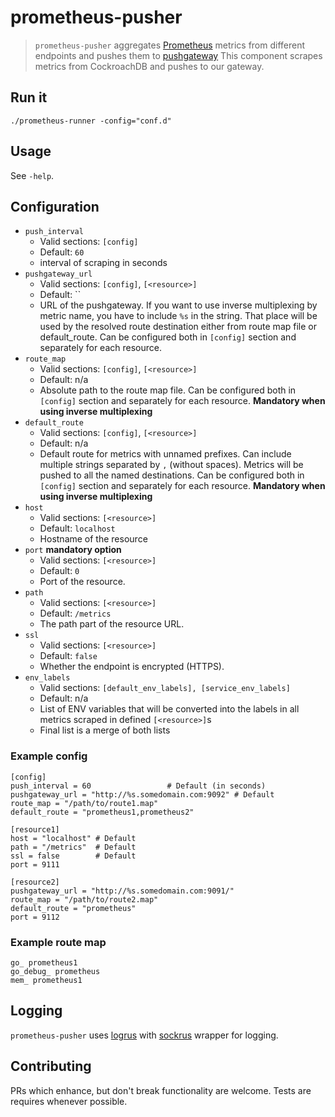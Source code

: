 # prometheus-pusher
> `prometheus-pusher` aggregates [Prometheus](https://prometheus.io/) metrics from different endpoints and pushes them to [pushgateway](https://github.com/prometheus/pushgateway) This component scrapes metrics from CockroachDB and pushes to our gateway. 

## Run it
`./prometheus-runner -config="conf.d"`

## Usage
See `-help`.

## Configuration

- `push_interval`
  - Valid sections: `[config]`
  - Default: `60`
  - interval of scraping in seconds
- `pushgateway_url`
  - Valid sections: `[config]`, `[<resource>]`
  - Default: ``
  - URL of the pushgateway. If you want to use inverse multiplexing by metric name, you have to include `%s` in the string. That place will be used by the resolved route destination either from route map file or default_route. Can be configured both in `[config]` section and separately for each resource.
- `route_map`
  - Valid sections: `[config]`, `[<resource>]`
  - Default: n/a
  - Absolute path to the route map file. Can be configured both in `[config]` section and separately for each resource. **Mandatory when using inverse multiplexing**
- `default_route`
  - Valid sections: `[config]`, `[<resource>]`
  - Default: n/a
  - Default route for metrics with unnamed prefixes. Can include multiple strings separated by `,` (without spaces). Metrics will be pushed to all the named destinations. Can be configured both in `[config]` section and separately for each resource. **Mandatory when using inverse multiplexing**
- `host`
  - Valid sections: `[<resource>]`
  - Default: `localhost`
  - Hostname of the resource
- `port` **mandatory option**
  - Valid sections: `[<resource>]`
  - Default: `0`
  - Port of the resource.
- `path`
  - Valid sections: `[<resource>]`
  - Default: `/metrics`
  - The path part of the resource URL.
- `ssl`
  - Valid sections: `[<resource>]`
  - Default: `false`
  - Whether the endpoint is encrypted (HTTPS).
- `env_labels`
  - Valid sections: `[default_env_labels], [service_env_labels]`
  - Default: n/a
  - List of ENV variables that will be converted into the labels in all metrics scraped in defined `[<resource>]`s
  - Final list is a merge of both lists


### Example config

```
[config]
push_interval = 60                 # Default (in seconds)
pushgateway_url = "http://%s.somedomain.com:9092" # Default
route_map = "/path/to/route1.map"
default_route = "prometheus1,prometheus2"

[resource1]
host = "localhost" # Default
path = "/metrics"  # Default
ssl = false        # Default
port = 9111

[resource2]
pushgateway_url = "http://%s.somedomain.com:9091/"
route_map = "/path/to/route2.map"
default_route = "prometheus"
port = 9112
```

### Example route map
```
go_ prometheus1
go_debug_ prometheus
mem_ prometheus1
```


## Logging
`prometheus-pusher` uses [logrus](https://github.com/sirupsen/logrus/) with [sockrus](https://github.com/Showmax/sockrus) wrapper for logging.

## Contributing
PRs which enhance, but don't break functionality are welcome. Tests are requires whenever possible.
